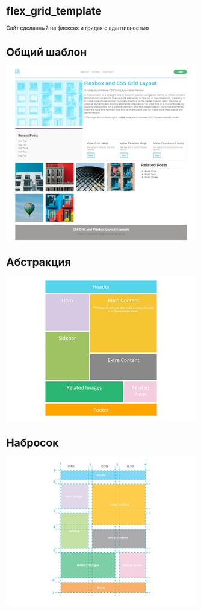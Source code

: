# flex_grid_template
Сайт сделанный на флексах и гридах с адаптивностью

<h1>Общий шаблон</h1>

![Alt text](images/template/flex&grid-layout.png?raw=true "Layout")


<h1>Абстракция</h1>

![Alt text](images/template/combined-starter.jpg?raw=true "Abstract Template")

<h1>Набросок</h1>

![Alt text](images/template/grid-sketch.jpg?raw=true "Sketch")

